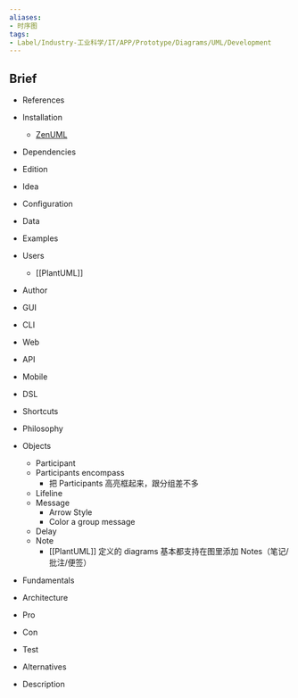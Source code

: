 ```yaml
---
aliases:
- 时序图
tags:
- Label/Industry-工业科学/IT/APP/Prototype/Diagrams/UML/Development
---
```


## Brief

- References

- Installation
    - [ZenUML](https://app.zenuml.com/)

- Dependencies

- Edition

- Idea

- Configuration

- Data

- Examples

- Users
    - [[PlantUML]]

- Author

- GUI

- CLI

- Web

- API

- Mobile

- DSL

- Shortcuts

- Philosophy

- Objects
    - Participant
    - Participants encompass
        - 把 Participants 高亮框起来，跟分组差不多
    - Lifeline
    - Message
        - Arrow Style
        - Color a group message
    - Delay
    - Note
        - [[PlantUML]] 定义的 diagrams 基本都支持在图里添加 Notes（笔记/批注/便签）

- Fundamentals

- Architecture

- Pro

- Con

- Test

- Alternatives

- Description
